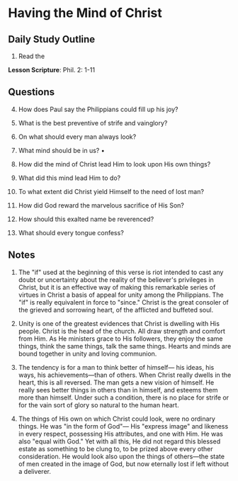 # Having the Mind of Christ

## Daily Study Outline

1. Read the

**Lesson Scripture**: Phil. 2: 1-11

## Questions

4. How does Paul say the Philippians could fill up his joy? 

5. What is the best preventive of strife and vainglory? 

6. On what should every man always look? 

7. What mind should be in us? • 

8. How did the mind of Christ lead Him to look upon His own things? 

9. What did this mind lead Him to do? 

10. To what extent did Christ yield Himself to the need of lost man? 

11. How did God reward the marvelous sacrifice of His Son? 

12. How should this exalted name be reverenced? 

13. What should every tongue confess? 

## Notes

1. The "if" used at the beginning of this verse is riot intended to cast any doubt or uncertainty about the reality of the believer's privileges in Christ, but it is an effective way of making this remarkable series of virtues in Christ a basis of appeal for unity among the Philippians. The "if" is really equivalent in force to "since." Christ is the great consoler of the grieved and sorrowing heart, of the afflicted and buffeted soul.

2. Unity is one of the greatest evidences that Christ is dwelling with His people. Christ is the head of the church. All draw strength and comfort from Him. As He ministers grace to His followers, they enjoy the same things, think the same things, talk the same things. Hearts and minds are bound together in unity and loving communion.

3. The tendency is for a man to think better of himself— his ideas, his ways, his achievements—than of others. When Christ really dwells in the heart, this is all reversed. The man gets a new vision of himself. He really sees better things in others than in himself, and esteems them more than himself. Under such a condition, there is no place for strife or for the vain sort of glory so natural to the human heart.

5. The things of His own on which Christ could look, were no ordinary things. He was "in the form of God"— His "express image" and likeness in every respect, possessing His attributes, and one with Him. He was also "equal with God." Yet with all this, He did not regard this blessed estate as something to be clung to, to be prized above every other consideration. He would look also upon the things of others—the state of men created in the image of God, but now eternally lost if left without a deliverer.
